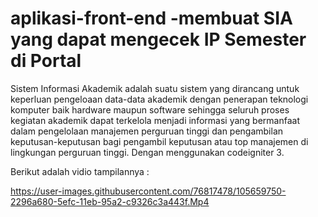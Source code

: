 # aplikasi-front-end -membuat SIA yang dapat mengecek IP Semester di Portal
Sistem Informasi Akademik adalah suatu sistem yang dirancang untuk keperluan pengeloaan data-data akademik dengan penerapan teknologi komputer baik hardware maupun software sehingga seluruh proses kegiatan akademik dapat terkelola menjadi informasi yang bermanfaat dalam pengelolaan manajemen perguruan tinggi dan pengambilan keputusan-keputusan bagi pengambil keputusan atau top manajemen di lingkungan perguruan tinggi. Dengan menggunakan codeigniter 3.

Berikut adalah vidio tampilannya :

https://user-images.githubusercontent.com/76817478/105659750-2296a680-5efc-11eb-95a2-c9326c3a443f.Mp4

